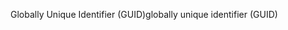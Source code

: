<span data-ttu-id="fecf7-101">Globally Unique Identifier (GUID)</span><span class="sxs-lookup"><span data-stu-id="fecf7-101">globally unique identifier (GUID)</span></span>